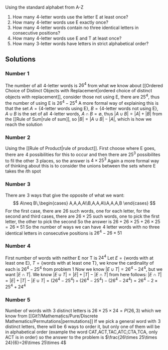 Using the standard alphabet from A-Z
1. How many $\hspace{0pt}4$-letter words use the letter E at least once?
2. How many $\hspace{0pt}4$-letter words use E exactly once?
3. How many $\hspace{0pt}4$-letter words contain no three identical letters in consecutive positions?
4. How many $\hspace{0pt}4$-letter words use E and T at least once?
5. How many $\hspace{0pt}3$-letter words have letters in strict alphabetical order?
## Solutions
### Number $\hspace{0pt}1$ 
The number of all $\hspace{0pt}4$-letter words is $26^{4}$ from what we know about [[Ordered Choice of Distinct Objects with Replacement|ordered choice of distinct objects with replacement]], consider those not using E, there are $25^4$, thus the number of using E is $26^4-25^4$ 
A more formal way of explaining this is that the set $A=\{ 4\text{-letter words using E} \}$, $B=\{ 4\text{-letter words not using E} \}$, $A\cup B$ is the set of all $\hspace{0pt}4$-letter words, $A\cap B=\emptyset$, thus $|A\cup B|=|A|+|B|$ from the [[Rule of Sum|rule of sum]], so $|B|=|A\cup B|-|A|$, which is how we reach the solution
### Number $\hspace{0pt}2$ 
Using the [[Rule of Product|rule of product]]. First choose where E goes, there are $\hspace{0pt}4$ possibilities for this to occur and then there are $25^3$ possibilites to fil the other $\hspace{0pt}3$ places, so the answer is $4\times 25^3$
Again a more formal way of thinking about this is to consider the unions between the sets where E takes the $i$th spot
### Number $\hspace{0pt}3$ 
There are $\hspace{0pt}3$ ways that give the opposite of what we want: 
$$
A\neq B\,\begin{cases}
A,A,A,A\\B,A,A,A\\A,A,A,B
\end{cases}
$$
For the first case, there are $\hspace{0pt}26$ such words, one for each letter, for the second and third cases, there are $26\times 25$ such words, one to pick the first letter, the other to pick the second
So the answer is $26+26\times 25+26\times 25=26\times 51$ 
So the number of ways we can have $\hspace{0pt}4$ letter words with no three identical letters in consecutive positions is $26^4-26\times 51$
### Number $\hspace{0pt}4$ 
First number of words with neither E nor T is $24^4$
Let $E=\{ \text{words with at least one E} \}$, $T=\{ \text{words with at least one T} \}$, we know the cardinality of each is $26^4-25^4$ from problem 1
Now we know $|E\cup T|=26^4-24^4$, but we want $|E\cap T|$. We know $|E\cup T|=|E|+|T|-|E\cap T|$ from here follows: $|E\cap T|=|E|+|T|-|E\cup T|=(26^4-25^4)+(26^4-25^4)-(26^4-24^4)=26^4-2\times 25^4+24^4$ 
### Number $\hspace{0pt}5$ 
Number of words with $\hspace{0pt}3$ distinct letters is $26\times 25\times 24=P(26,3)$ which we know from [[Git?/Mathematics/Pure/Discrete Mathematics/Permutations|permutations]] If we pick a general word with $\hspace{0pt}3$ distinct letters, there will be $\hspace{0pt}6$ ways to order it, but only one of them will be in alphabetical order (example the word CAT,ACT,TAC,ATC,CTA,TCA, only ACT is in order) so the answer to the problem is $\frac{26\times 25\times 24}{6}=26\times 25\times 4$ 